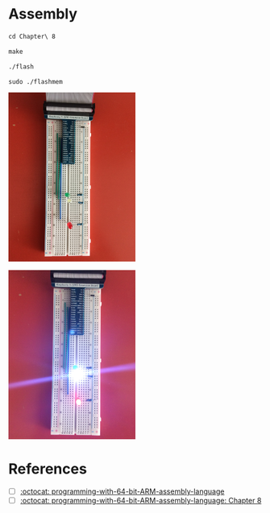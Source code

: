 # Assembly

```
cd Chapter\ 8
```

```
make
```

```
./flash
```

```
sudo ./flashmem
```

<img src=images/IMG_0007.JPG width=50% height=50% > </img>

<img src=images/IMG_0008.JPG width=50% height=50% > </img>


# References

- [ ] [:octocat: programming-with-64-bit-ARM-assembly-language](https://github.com/Apress/programming-with-64-bit-ARM-assembly-language)
- [ ] [:octocat: programming-with-64-bit-ARM-assembly-language: Chapter 8](https://github.com/Apress/programming-with-64-bit-ARM-assembly-language/blob/master/Chapter%208-20200511T181334Z-001.zip)
